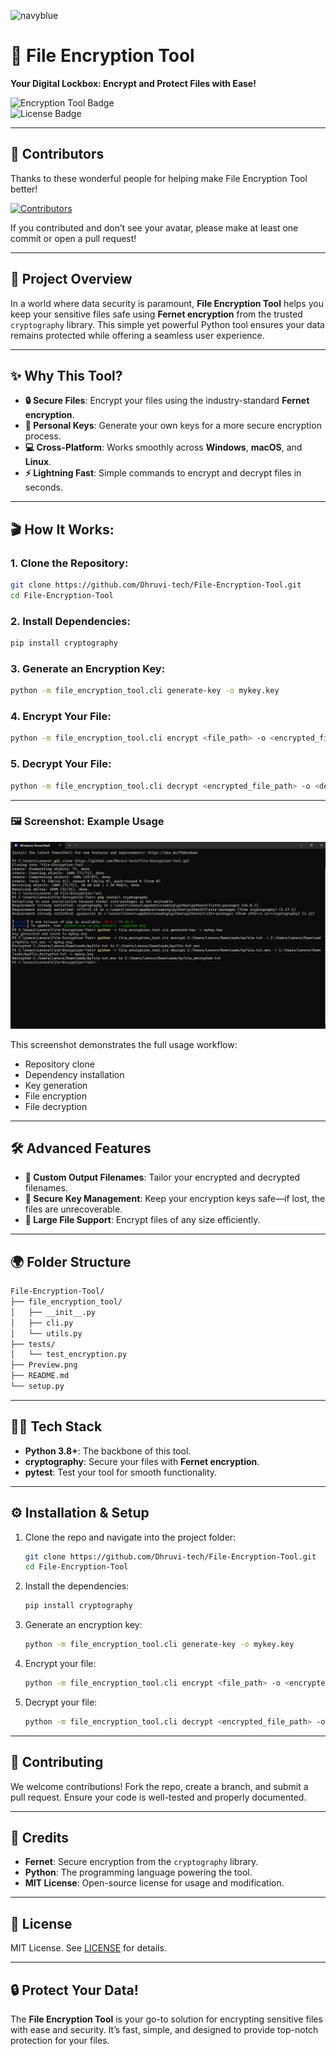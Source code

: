 ![navyblue](https://img.shields.io/badge/Status-Completed-%23000080)

# 🔐 File Encryption Tool
**Your Digital Lockbox: Encrypt and Protect Files with Ease!**

![Encryption Tool Badge](https://img.shields.io/badge/Python-3.8%2B-blue)  
![License Badge](https://img.shields.io/badge/License-MIT-green)

---

## 🌟 Contributors

Thanks to these wonderful people for helping make File Encryption Tool better!

<a href="https://github.com/Dhruvi-tech/File-Encryption-Tool/graphs/contributors">
  <img src="https://contrib.rocks/image?repo=Dhruvi-tech/File-Encryption-Tool" alt="Contributors"/>
</a>

If you contributed and don’t see your avatar, please make at least one commit or open a pull request!

---

## 🌟 Project Overview

In a world where data security is paramount, **File Encryption Tool** helps you keep your sensitive files safe using **Fernet encryption** from the trusted `cryptography` library. This simple yet powerful Python tool ensures your data remains protected while offering a seamless user experience.

---

## ✨ Why This Tool?

- **🔒 Secure Files**: Encrypt your files using the industry-standard **Fernet encryption**.
- **🔑 Personal Keys**: Generate your own keys for a more secure encryption process.
- **💻 Cross-Platform**: Works smoothly across **Windows**, **macOS**, and **Linux**.
- **⚡ Lightning Fast**: Simple commands to encrypt and decrypt files in seconds.

---

## 🎬 How It Works:

### 1. Clone the Repository:
```bash
git clone https://github.com/Dhruvi-tech/File-Encryption-Tool.git
cd File-Encryption-Tool
```

### 2. Install Dependencies:
```bash
pip install cryptography
```

### 3. Generate an Encryption Key:
```bash
python -m file_encryption_tool.cli generate-key -o mykey.key
```

### 4. Encrypt Your File:
```bash
python -m file_encryption_tool.cli encrypt <file_path> -o <encrypted_file_path> -k mykey.key
```

### 5. Decrypt Your File:
```bash
python -m file_encryption_tool.cli decrypt <encrypted_file_path> -o <decrypted_file_path> -k mykey.key
```

---

### 🖼️ Screenshot: Example Usage

![Preview](./Preview.png)

This screenshot demonstrates the full usage workflow:
- Repository clone  
- Dependency installation  
- Key generation  
- File encryption  
- File decryption

---

## 🛠️ Advanced Features
- **🔄 Custom Output Filenames**: Tailor your encrypted and decrypted filenames.
- **🔑 Secure Key Management**: Keep your encryption keys safe—if lost, the files are unrecoverable.
- **📂 Large File Support**: Encrypt files of any size efficiently.

---

## 🌍 Folder Structure
```bash
File-Encryption-Tool/
├── file_encryption_tool/
│   ├── __init__.py
│   ├── cli.py
│   └── utils.py
├── tests/
│   └── test_encryption.py
├── Preview.png
├── README.md
└── setup.py
```

---

## 👨‍💻 Tech Stack
- **Python 3.8+**: The backbone of this tool.
- **cryptography**: Secure your files with **Fernet encryption**.
- **pytest**: Test your tool for smooth functionality.

---

## ⚙️ Installation & Setup

1. Clone the repo and navigate into the project folder:
   ```bash
   git clone https://github.com/Dhruvi-tech/File-Encryption-Tool.git
   cd File-Encryption-Tool
   ```

2. Install the dependencies:
   ```bash
   pip install cryptography
   ```

3. Generate an encryption key:
   ```bash
   python -m file_encryption_tool.cli generate-key -o mykey.key
   ```

4. Encrypt your file:
   ```bash
   python -m file_encryption_tool.cli encrypt <file_path> -o <encrypted_file_path> -k mykey.key [--password yourpassword]

5. Decrypt your file:
   ```bash
   python -m file_encryption_tool.cli decrypt <encrypted_file_path> -o <decrypted_file_path> -k mykey.key [--password yourpassword]
   ```

---

## 🤝 Contributing

We welcome contributions! Fork the repo, create a branch, and submit a pull request. Ensure your code is well-tested and properly documented.

---

## 👏 Credits

- **Fernet**: Secure encryption from the `cryptography` library.
- **Python**: The programming language powering the tool.
- **MIT License**: Open-source license for usage and modification.

---

## 📄 License

MIT License. See [LICENSE](LICENSE) for details.

---

## 🔒 Protect Your Data!  
The **File Encryption Tool** is your go-to solution for encrypting sensitive files with ease and security. It’s fast, simple, and designed to provide top-notch protection for your files.
